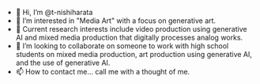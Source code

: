 - 👋 Hi, I’m @t-nishiharata
- 👀 I’m interested in "Media Art" with a focus on generative art.
- 🌱 Current research interests include video production using generative AI and mixed media production that digitally processes analog works.
- 💞️ I’m looking to collaborate on someone to work with high school students on mixed media production, art production using generative AI, and the use of generative AI.
- 📫 How to contact me... call me with a thought of me.

<!---
t-nishiharata/t-nishiharata is a ✨ special ✨ repository because its `README.md` (this file) appears on your GitHub profile.
You can click the Preview link to take a look at your changes.
--->
